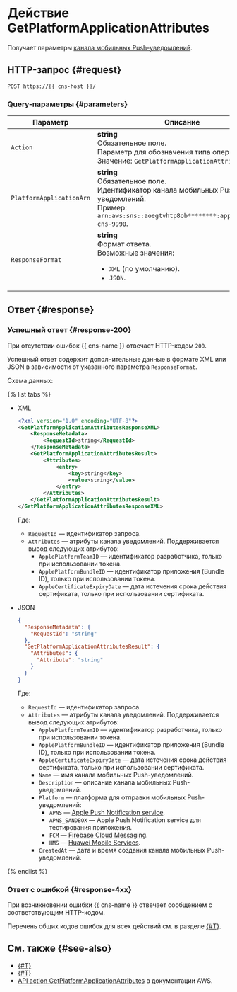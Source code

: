 # Действие GetPlatformApplicationAttributes

Получает параметры [канала мобильных Push-уведомлений](../concepts/push.md).

## HTTP-запрос {#request}

```http
POST https://{{ cns-host }}/
```

### Query-параметры {#parameters}

Параметр | Описание
--- | ---
`Action` | **string**<br/>Обязательное поле.<br/>Параметр для обозначения типа операции.<br/>Значение: `GetPlatformApplicationAttributes`.
`PlatformApplicationArn` | **string**<br/>Обязательное поле.<br/>Идентификатор канала мобильных Push-уведомлений.<br/>Пример: `arn:aws:sns::aoegtvhtp8ob********:app/GCM/test-cns-9990`.
`ResponseFormat` | **string**<br/>Формат ответа.<br/>Возможные значения:<ul><li>`XML` (по умолчанию).</li><li>`JSON`.</li></ul>

## Ответ {#response}

### Успешный ответ {#response-200}

При отсутствии ошибок {{ cns-name }} отвечает HTTP-кодом `200`.

Успешный ответ содержит дополнительные данные в формате XML или JSON в зависимости от указанного параметра `ResponseFormat`.

Схема данных:

{% list tabs %}

- XML

  ```xml
  <?xml version="1.0" encoding="UTF-8"?>
  <GetPlatformApplicationAttributesResponseXML>
	  <ResponseMetadata>
		  <RequestId>string</RequestId>
	  </ResponseMetadata>
	  <GetPlatformApplicationAttributesResult>
		  <Attributes>
			  <entry>
				  <key>string</key>
				  <value>string</value>
			  </entry>
		  </Attributes>
	  </GetPlatformApplicationAttributesResult>
  </GetPlatformApplicationAttributesResponseXML>
  ```

  Где:
  * `RequestId` — идентификатор запроса.
  * `Attributes` — атрибуты канала уведомлений. Поддерживается вывод следующих атрибутов:
    * `ApplePlatformTeamID` — идентификатор разработчика, только при использовании токена.
    * `ApplePlatformBundleID` — идентификатор приложения (Bundle ID), только при использовании токена.
    * `AppleCertificateExpiryDate` — дата истечения срока действия сертификата, только при использовании сертификата.

- JSON

  ```json
  {
    "ResponseMetadata": {
      "RequestId": "string"
    },
    "GetPlatformApplicationAttributesResult": {
      "Attributes": {
        "Attribute": "string"
      }
    }
  }
  ```

  Где:
  * `RequestId` — идентификатор запроса.
  * `Attributes` — атрибуты канала уведомлений. Поддерживается вывод следующих атрибутов:
    * `ApplePlatformTeamID` — идентификатор разработчика, только при использовании токена.
    * `ApplePlatformBundleID` — идентификатор приложения (Bundle ID), только при использовании токена.
    * `AppleCertificateExpiryDate` — дата истечения срока действия сертификата, только при использовании сертификата.
    * `Name` — имя канала мобильных Push-уведомлений.
    * `Description` — описание канала мобильных Push-уведомлений.
    * `Platform` — платформа для отправки мобильных Push-уведомлений:
      * `APNS` — [Apple Push Notification service](https://developer.apple.com/notifications/).
      * `APNS_SANDBOX` — Apple Push Notification service для тестирования приложения.
      * `FCM` — [Firebase Cloud Messaging](https://firebase.google.com/).
      * `HMS` — [Huawei Mobile Services](https://developer.huawei.com/consumer/).
    * `CreatedAt` — дата и время создания канала мобильных Push-уведомлений.

{% endlist %}

### Ответ с ошибкой {#response-4xx}

При возникновении ошибки {{ cns-name }} отвечает сообщением с соответствующим HTTP-кодом.

Перечень общих кодов ошибок для всех действий см. в разделе [{#T}](common-errors.md).

## См. также {#see-also}

* [{#T}](index.md)
* [{#T}](send-request.md)
* [API action GetPlatformApplicationAttributes](https://docs.aws.amazon.com/sns/latest/api/API_GetPlatformApplicationAttributes.html) в документации AWS.
